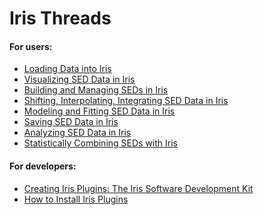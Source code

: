 # Iris Threads

#### For users:

  * [Loading Data into Iris][entry]
  * [Visualizing SED Data in Iris][plot]
  * [Building and Managing SEDs in Iris][importer]
  * [Shifting, Interpolating, Integrating SED Data in Iris][science]
  * [Modeling and Fitting SED Data in Iris][fit]
  * [Saving SED Data in Iris][save]
  * [Analyzing SED Data in Iris][analysis]
  * [Statistically Combining SEDs with Iris][sedstacker]

#### For developers:

  * [Creating Iris Plugins: The Iris Software Development Kit][sdk]
  * [How to Install Iris Plugins][plugin_manager]

  
<!-- threads -->
[sedstacker]: 		./threads/science/sedstacker/index.html "SED Stacker"
[science]: 			./threads/science/index.html "Shift, Interpolate, and Integrate"
[entry]: 			./threads/entry/index.html "Loading SED Data into Iris"
[fit]: 				./threads/fit/index.html "Modeling and Fiting SED Data"
[importer]: 		./threads/importer/index.html "Building and Managing SEDs"
[plot]: 			./threads/plot/index.html "Visualizing SED Data"
[analysis]: 		./threads/analysis/index.html "Analyzing SED Data in Iris"
[save]: 			./threads/save/index.html "Saving SED Data"
[sdk]: 				./threads/sdk/index.html "Developing Plugins: the Iris Software Development Kit"
[plugin_manager]: 	./threads/plugin_manager/index.html "Plugin Manager"